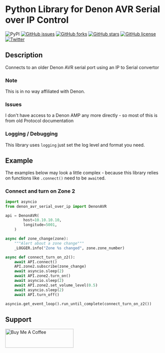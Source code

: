 # Python Library for Denon AVR Serial over IP Control

![PyPI](https://github.com/troykelly/python-denon-avr-serial-over-ip/workflows/Publish%20Python%20%F0%9F%90%8D%20distributions%20%F0%9F%93%A6%20to%20PyPI%20and%20TestPyPI/badge.svg?branch=main) [![GitHub issues](https://img.shields.io/github/issues/troykelly/python-denon-avr-serial-over-ip?style=plastic)](https://github.com/troykelly/python-denon-avr-serial-over-ip/issues) [![GitHub forks](https://img.shields.io/github/forks/troykelly/python-denon-avr-serial-over-ip?style=plastic)](https://github.com/troykelly/python-denon-avr-serial-over-ip/network) [![GitHub stars](https://img.shields.io/github/stars/troykelly/python-denon-avr-serial-over-ip?style=plastic)](https://github.com/troykelly/python-denon-avr-serial-over-ip/stargazers) [![GitHub license](https://img.shields.io/github/license/troykelly/python-denon-avr-serial-over-ip?style=plastic)](https://github.com/troykelly/python-denon-avr-serial-over-ip/blob/main/LICENSE.txt) [![Twitter](https://img.shields.io/twitter/url?style=social&url=https%3A%2F%2Fgithub.com%2Ftroykelly%2Fpython-denon-avr-serial-over-ip)](https://twitter.com/intent/tweet?url=https%3A%2F%2Fgithub.com%2Ftroykelly%2Fpython-denon-avr-serial-over-ip&via=troykelly&text=Control%20older%20Denon%20AVR%20models%20via%20their%20serial%20port%20over%20IP%20%23api%23homeautomation)

## Description

Connects to an older Denon AVR serial port using an IP to Serial convertor

### Note

This is in no way affiliated with Denon.

### Issues

I don't have access to a Denon AMP any more directly - so most of this is from old Protocol documentation

### Logging / Debugging

This library uses `logging` just set the log level and format you need.

## Example

The examples below may look a little complex - because this library relies on functions like `.connect()` need to be `await`ed.

### Connect and turn on Zone 2

```python
import asyncio
from denon_avr_serial_over_ip import DenonAVR

api = DenonAVR(
        host=10.10.10.10,
        longitude=5001,
    )

async def zone_change(zone):
    """Alert about a zone change"""
    _LOGGER.info("Zone %s changed", zone.zone_number)

async def connect_turn_on_z2():
    await API.connect()
    API.zone2.subscribe(zone_change)
    await asyncio.sleep(2)
    await API.zone2.turn_on()
    await asyncio.sleep(2)
    await API.zone2.set_volume_level(0.5)
    await asyncio.sleep(2)
    await API.turn_off()

asyncio.get_event_loop().run_until_complete(connect_turn_on_z2())
```

## Support

<a href="https://www.buymeacoffee.com/troykelly" target="_blank"><img src="https://cdn.buymeacoffee.com/buttons/v2/default-yellow.png" alt="Buy Me A Coffee" style="height: 60px !important;width: 217px !important;" ></a>
